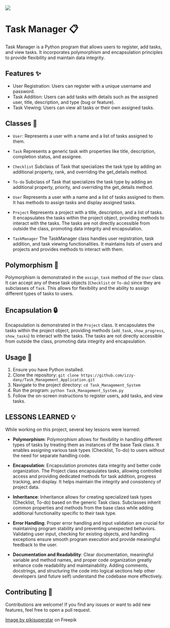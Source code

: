 <img src="https://img.freepik.com/free-vector/hand-drawn-flat-design-business-communication-concept_52683-78091.jpg?t=st=1686220171~exp=1686220771~hmac=a80dd3e28989606bcd7b01a4178665b32f5ae0f47a73714dbeaaa19670c5ffa6"  width="whatever" height="whatever">


# Task Manager 📋

Task Manager is a Python program that allows users to register, add tasks, and view tasks. It incorporates polymorphism and encapsulation principles to provide flexibility and maintain data integrity.

## Features ✨

- User Registration: Users can register with a unique username and password.
- Task Addition: Users can add tasks with details such as the assigned user, title, description, and type (bug or feature).
- Task Viewing: Users can view all tasks or their own assigned tasks.

## Classes 🧬

- `User`: Represents a user with a name and a list of tasks assigned to them.

- `Task`
Represents a generic task with properties like title, description, completion status, and assignee.

- `Checklist`
Subclass of Task that specializes the task type by adding an additional property, rank, and overriding the get_details method.

- `To-do`
Subclass of Task that specializes the task type by adding an additional property, priority, and overriding the get_details method.

- `User`
Represents a user with a name and a list of tasks assigned to them. It has methods to assign tasks and display assigned tasks.

- `Project`
Represents a project with a title, description, and a list of tasks. It encapsulates the tasks within the project object, providing methods to interact with the tasks. The tasks are not directly accessible from outside the class, promoting data integrity and encapsulation.

- `TaskManager`
The TaskManager class handles user registration, task addition, and task viewing functionalities. It maintains lists of users and projects and provides methods to interact with them.


## Polymorphism 🌟

Polymorphism is demonstrated in the `assign_task` method of the `User` class. It can accept any of these task objects (`Checklist` or `To-do`) since they are subclasses of `Task`. This allows for flexibility and the ability to assign different types of tasks to users.

## Encapsulation 🔒

Encapsulation is demonstrated in the `Project` class. It encapsulates the tasks within the project object, providing methods (`add_task`, `show_progress`, `show_tasks`) to interact with the tasks. The tasks are not directly accessible from outside the class, promoting data integrity and encapsulation.

## Usage 🚀

1. Ensure you have Python installed.
2. Clone the repository: `git clone https://github.com/izzy-dany/Task_Management_Application.git`
3. Navigate to the project directory: `cd Task_Management_System`
4. Run the program: `python Task_Management_System.py`
5. Follow the on-screen instructions to register users, add tasks, and view tasks.

## LESSONS LEARNED 💡
While working on this project, several key lessons were learned:

- <b>Polymorphism</b>: Polymorphism allows for flexibility in handling different types of tasks by treating them as instances of the base Task class. It enables assigning various task types (Checklist, To-do) to users without the need for separate handling code.

- <b>Encapsulation</b>: Encapsulation promotes data integrity and better code organization. The Project class encapsulates tasks, allowing controlled access and providing dedicated methods for task addition, progress tracking, and display. It helps maintain the integrity and consistency of project data.

- <b>Inheritance</b>: Inheritance allows for creating specialized task types (Checklist, To-do) based on the generic Task class. Subclasses inherit common properties and methods from the base class while adding additional functionality specific to their task type.

- <b>Error Handling</b>: Proper error handling and input validation are crucial for maintaining program stability and preventing unexpected behaviors. Validating user input, checking for existing objects, and handling exceptions ensure smooth program execution and provide meaningful feedback to the user.

- <b>Documentation and Readability</b>: Clear documentation, meaningful variable and method names, and proper code organization greatly enhance code readability and maintainability. Adding comments, docstrings, and structuring the code into logical sections help other developers (and future self) understand the codebase more effectively.

## Contributing 🤝

Contributions are welcome! If you find any issues or want to add new features, feel free to open a pull request.

<a href="https://www.freepik.com/free-vector/hand-drawn-flat-design-business-communication-concept_20904386.htm">Image by pikisuperstar</a> on Freepik